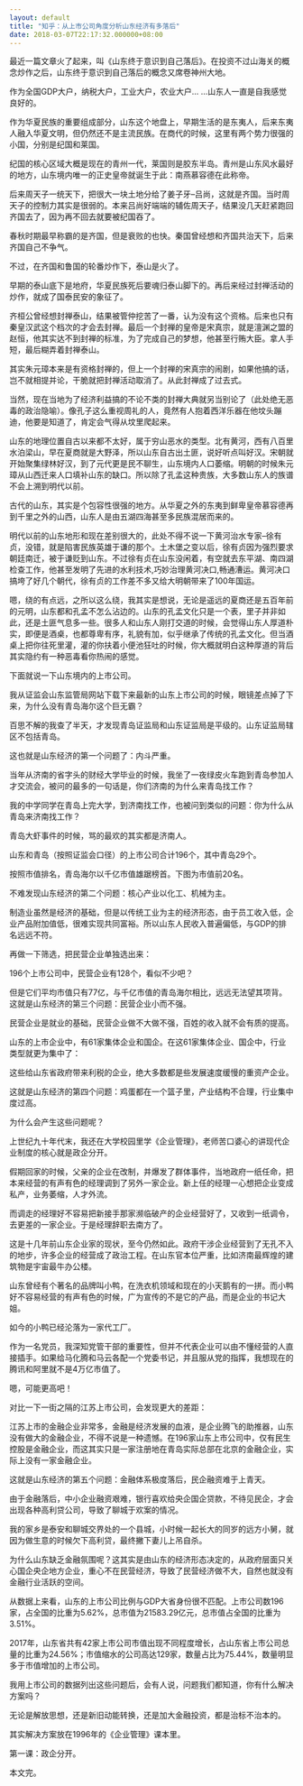 ```yaml
---
layout: default
title: "知乎：从上市公司角度分析山东经济有多落后"
date: 2018-03-07T22:17:32.000000+08:00
---
```


最近一篇文章火了起来，叫《山东终于意识到自己落后》。在投资不过山海关的概念炒作之后，山东终于意识到自己落后的概念又席卷神州大地。


作为全国GDP大户，纳税大户，工业大户，农业大户… …山东人一直是自我感觉良好的。


作为华夏民族的重要组成部分，山东这个地盘上，早期生活的是东夷人，后来东夷人融入华夏文明，但仍然还不是主流民族。在商代的时候，这里有两个势力很强的小国，分别是纪国和莱国。


纪国的核心区域大概是现在的青州一代，莱国则是胶东半岛。青州是山东风水最好的地方，山东境内唯一的正史皇帝就诞生于此：南燕慕容德在此称帝。


后来周天子一统天下，把很大一块土地分给了姜子牙–吕尚，这就是齐国。当时周天子的控制力其实是很弱的。本来吕尚好端端的辅佐周天子，结果没几天赶紧跑回齐国去了，因为再不回去就要被纪国吞了。


春秋时期最早称霸的是齐国，但是衰败的也快。秦国曾经想和齐国共治天下，后来齐国自己不争气。


不过，在齐国和鲁国的轮番炒作下，泰山是火了。


早期的泰山底下是地府，华夏民族死后要魂归泰山脚下的。再后来经过封禅活动的炒作，就成了国泰民安的象征了。


齐桓公曾经想封禅泰山，结果被管仲挖苦了一番，认为没有这个资格。后来也只有秦皇汉武这个档次的才会去封禅。最后一个封禅的皇帝是宋真宗，就是澶渊之盟的赵恒，他其实达不到封禅的标准，为了完成自己的梦想，他甚至行贿大臣。拿人手短，最后糊弄着封禅泰山。


其实朱元璋本来是有资格封禅的，但上一个封禅的宋真宗的闹剧，如果他搞的话，岂不就相提并论，干脆就把封禅活动取消了。从此封禅成了过去式。


当然，现在当地为了经济利益搞的不论不类的封禅大典就另当别论了（此处绝无恶毒的政治隐喻）。像孔子这么重视周礼的人，竟然有人抱着西洋乐器在他坟头蹦迪，他要是知道了，肯定会气得从坟里爬起来。


山东的地理位置自古以来都不太好，属于穷山恶水的类型。北有黄河，西有八百里水泊梁山，早在夏商就是大野泽，所以山东自古出土匪，说好听点叫好汉。宋朝就开始聚集绿林好汉，到了元代更是民不聊生，山东境内人口萎缩。明朝的时候朱元璋从山西迁来人口填补山东的缺口。所以除了孔孟这种贵族，大多数山东人的族谱不会上溯到明代以前。


古代的山东，其实是个包容性很强的地方。从华夏之外的东夷到鲜卑皇帝慕容德再到千里之外的山西，山东人是由五湖四海甚至多民族混居而来的。


明代以前的山东地形和现在差别很大的，此处不得不说一下黄河治水专家–徐有贞，没错，就是陷害民族英雄于谦的那个。土木堡之变以后，徐有贞因为强烈要求朝廷南迁，被于谦贬到山东。不过徐有贞在山东没闲着，有空就去东平湖、南四湖检查工作，他甚至发明了先进的水利技术,巧妙治理黄河决口,畅通漕运。黄河决口搞垮了好几个朝代，徐有贞的工作差不多又给大明朝带来了100年国运。


嗯，绕的有点远，之所以这么绕，我其实是想说，无论是遥远的夏商还是五百年前的元明，山东都和孔孟不怎么沾边的。山东的孔孟文化只是一个表，里子并非如此，还是土匪气息多一些。很多人和山东人刚打交道的时候，会觉得山东人厚道朴实，即便是酒桌，也都尊卑有序，礼貌有加，似乎继承了传统的孔孟文化。但当酒桌上把你往死里灌，灌的你扶着小便池狂吐的时候，你大概就明白这种厚道的背后其实隐约有一种恶毒看你热闹的感觉。


下面就说一下山东境内的上市公司。


我从证监会山东监管局网站下载下来最新的山东上市公司的时候，眼镜差点掉了下来，为什么没有青岛海尔这个巨无霸？


百思不解的我查了半天，才发现青岛证监局和山东证监局是平级的。山东证监局辖区不包括青岛。


这也就是山东经济的第一个问题了：内斗严重。


当年从济南的省字头的财经大学毕业的时候，我坐了一夜绿皮火车跑到青岛参加人才交流会，被问的最多的一句话是，你们济南的为什么来青岛找工作？


我的中学同学在青岛上完大学，到济南找工作，也被问到类似的问题：你为什么从青岛来济南找工作？


青岛大虾事件的时候，骂的最欢的其实都是济南人。


山东和青岛（按照证监会口径）的上市公司合计196个，其中青岛29个。


按照市值排名，青岛海尔以千亿市值雄踞榜首。下图为市值前20名。


不难发现山东经济的第二个问题：核心产业以化工、机械为主。


制造业虽然是经济的基础，但是以传统工业为主的经济形态，由于员工收入低，企业产品附加值低，很难实现共同富裕。所以山东人民收入普遍偏低，与GDP的排名远远不符。


再做一下筛选，把民营企业单独选出来：


196个上市公司中，民营企业有128个，看似不少吧？


但是它们平均市值只有77亿，与千亿市值的青岛海尔相比，远远无法望其项背。这就是山东经济的第三个问题：民营企业小而不强。


民营企业是就业的基础，民营企业做不大做不强，百姓的收入就不会有质的提高。


山东的上市企业中，有61家集体企业和国企。在这61家集体企业、国企中，行业类型就更为集中了：


这些给山东省政府带来利税的企业，绝大多数都是些发展速度缓慢的重资产企业。


这就是山东经济的第四个问题：鸡蛋都在一个篮子里，产业结构不合理，行业集中度过高。


为什么会产生这些问题呢？


上世纪九十年代末，我还在大学校园里学《企业管理》，老师苦口婆心的讲现代企业制度的核心就是政企分开。


假期回家的时候，父亲的企业在改制，并爆发了群体事件，当地政府一纸任命，把本来经营的有声有色的经理调到了另外一家企业。新上任的经理一心想把企业变成私产，业务萎缩，人才外流。


而调走的经理好不容易把新接手那家濒临破产的企业经营好了，又收到一纸调令，去更差的一家企业。于是经理辞职去南方了。


这是十几年前山东企业家的现状，至今仍然如此。政府干涉企业经营到了无孔不入的地步，许多企业的经营成了政治工程。在山东官本位严重，比如济南最辉煌的建筑物是宇宙最牛办公楼。


山东曾经有个著名的品牌叫小鸭，在洗衣机领域和现在的小天鹅有的一拼。而小鸭好不容易经营的有声有色的时候，广为宣传的不是它的产品，而是企业的书记大姐。


如今的小鸭已经沦落为一家代工厂。


作为一名党员，我深知党管干部的重要性，但并不代表企业可以由不懂经营的人直接插手。如果给马化腾和马云各配一个党委书记，并且服从党的指挥，我想现在的腾讯和阿里就不是4万亿市值了。


嗯，可能更高吧！


对比一下一街之隔的江苏上市公司，会发现更大的差距：


江苏上市的金融企业非常多，金融是经济发展的血液，是企业腾飞的助推器，山东没有做大的金融企业，不得不说是一种遗憾。在196家山东上市公司中，仅有民生控股是金融企业，而这其实只是一家注册地在青岛实际总部在北京的金融企业，实际上没有一家金融企业。


这就是山东经济的第五个问题：金融体系极度落后，民企融资难于上青天。


由于金融落后，中小企业融资艰难，银行喜欢给央企国企贷款，不待见民企，才会出现各种高利贷公司，导致了聊城于欢案的情况。


我的家乡是泰安和聊城交界处的一个县城，小时候一起长大的同岁的远方小舅，就因为做生意的时候欠下高利贷，最终撇下妻儿上吊自杀。


为什么山东缺乏金融氛围呢？这其实是由山东的经济形态决定的，从政府层面只关心国企央企地方企业，重心不在民营经济，导致了民营经济做不大，自然也就没有金融行业活跃的空间。


从数据上来看，山东的上市公司比例与GDP大省身份很不匹配。上市公司数196家，占全国的比重为5.62%，总市值为21583.29亿元，总市值占全国的比重为3.51%。


2017年，山东省共有42家上市公司市值出现不同程度增长，占山东省上市公司总量的比重为24.56%；市值缩水的公司高达129家，数量占比为75.44%，数量明显多于市值增加的上市公司。


我用上市公司的数据列出这些问题后，会有人说，问题我们都知道，你有什么解决方案吗？


无论是解放思想，还是新旧动能转换，还是加大金融投资，都是治标不治本的。


其实解决方案放在1996年的《企业管理》课本里。


第一课：政企分开。

本文完。

